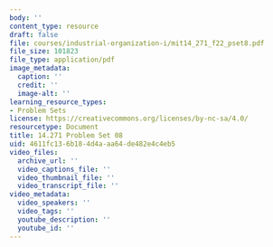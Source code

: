 ```yaml
---
body: ''
content_type: resource
draft: false
file: courses/industrial-organization-i/mit14_271_f22_pset8.pdf
file_size: 101823
file_type: application/pdf
image_metadata:
  caption: ''
  credit: ''
  image-alt: ''
learning_resource_types:
- Problem Sets
license: https://creativecommons.org/licenses/by-nc-sa/4.0/
resourcetype: Document
title: 14.271 Problem Set 08
uid: 4611fc13-6b18-4d4a-aa64-de482e4c4eb5
video_files:
  archive_url: ''
  video_captions_file: ''
  video_thumbnail_file: ''
  video_transcript_file: ''
video_metadata:
  video_speakers: ''
  video_tags: ''
  youtube_description: ''
  youtube_id: ''
---
```

